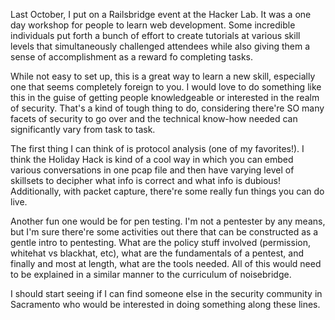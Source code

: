 Last October, I put on a Railsbridge event at the Hacker Lab. It was a one day workshop for people to learn web development. Some incredible individuals put forth a bunch of effort to create tutorials at various skill levels that simultaneously challenged attendees while also giving them a sense of accomplishment as a reward fo completing tasks.

While not easy to set up, this is a great way to learn a new skill, especially one that seems completely foreign to you. I would love to do something like this in the guise of getting people knowledgeable or interested in the realm of security. That's a kind of tough thing to do, considering there're SO many facets of security to go over and the technical know-how needed can significantly vary from task to task.

The first thing I can think of is protocol analysis (one of my favorites!). I think the Holiday Hack is kind of a cool way in which you can embed various conversations in one pcap file and then have varying level of skillsets to decipher what info is correct and what info is dubious! Additionally, with packet capture, there're some really fun things you can do live. 

Another fun one would be for pen testing. I'm not a pentester by any means, but I'm sure there're some activities out there that can be constructed as a gentle intro to pentesting. What are the policy stuff involved (permission, whitehat vs blackhat, etc), what are the fundamentals of a pentest, and finally and most at length, what are the tools needed. All of this would need to be explained in a similar manner to the curriculum of noisebridge. 

I should start seeing if I can find someone else in the security community in Sacramento who would be interested in doing something along these lines. 
